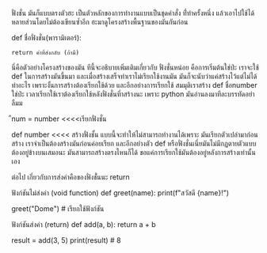 <!-- *************************** ฟังก์ชัน (def, return, parameter) ******************************* -->
ฟั่งชั่น มันก็แบบตรงตัวฮะ เป็นตัวหลักของการทำงานแบบเป็นชุดคำสั่ง ที่่ทำครั้งหนึ่ง แล้วเอาไปใช้ได้หลายส่วนโดยไม่ต้องเขียนซ้ำอีก
ฮะมาดูโครงสร้างพื้นฐานของมันกันก่อน 

def ชื่อฟั่งชั่น(พารามิเตอร์):

    return ค่าที่ส่งกลับ (ถ้ามี)

นี่คือตัวอย่างโครงสร้างของมัน 
ทีนี้จะอธิบายเพิ่มเติมเกี่ยวกับ ฟั่งชั่นหน่อย คือการเริ่มต้นใช่ป่ะ เราจะใช้ def ในการสร้างมันขึ้นมา และเมื่อสร้างเสร็จท่าเราไม่เรียกใช้งานมัน มันก็จะนับว่าแค่สร้างไว้แต่ไม่ได้ทำอะไร เพราะงั้นการสร้างต้องเรียกใช้ด้วย
และอีกอย่างการเรียกใช้ สมมุติเราสร้าง def ชื่อnumber ใช่ป่ะ เวลาเรียกใช้เราต้องเรียกใช้หลังฟั่งชั่นที่าสร้างนะ เพราะ python มันอ่านลงมาทีละบรรทัดอย่าลืมม

ืnum = number  <<<<เรียกฟั่งชั่น

def number <<<< สร้างฟั่งชั้น 
แบบนี้จะทำให้ไม่สามารถทำงานได้เพราะ มันเรียกตัวเปล่ามาก่อนสร้าง เราจำเป็นต้องสร้างมันก่อนค่อยเรียก
และอีกอย่างตัว def หรือฟั่งชั่นเนี่ยมันไม่มีกฏตายตัวแบบต้องอยู่ข้างบนเสมอนะ มันสามารถสร้างตรงไหนก็ได้ ขอแค่การเรียกใช้มันต้องอยู่หลังการสร้างเท่านั้นเอง

ต่อไป เกี่ยวกับการส่งค่าคือของฟั่งชั่่นนะ return

ฟังก์ชันไม่ส่งค่า (void function)
def greet(name):
    print(f"สวัสดี {name}!")

greet("Dome")  # เรียกใช้ฟังก์ชัน

ฟังก์ชันส่งค่า (return)
def add(a, b):
    return a + b

result = add(3, 5)
print(result)  # 8


